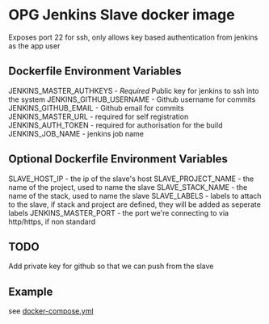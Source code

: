 OPG Jenkins Slave docker image
==============================

Exposes port 22 for ssh, only allows key based authentication from jenkins as the app user

Dockerfile Environment Variables
--------------------------------    

JENKINS_MASTER_AUTHKEYS - *Required* Public key for jenkins to ssh into the system
JENKINS_GITHUB_USERNAME - Github username for commits
JENKINS_GITHUB_EMAIL - Github email for commits
JENKINS_MASTER_URL - required for self registration
JENKINS_AUTH_TOKEN - required for authorisation for the build 
JENKINS_JOB_NAME - jenkins job name

Optional Dockerfile Environment Variables
-----------------------------------------

SLAVE_HOST_IP - the ip of the slave's host
SLAVE_PROJECT_NAME - the name of the project, used to name the slave
SLAVE_STACK_NAME - the name of the stack, used to name the slave
SLAVE_LABELS - labels to attach to the slave, if stack and project are defined, they will be added as seperate labels
JENKINS_MASTER_PORT - the port we're connecting to via http/https, if non standard

TODO
----

Add private key for github so that we can push from the slave

Example
-------

see [docker-compose.yml](docker-compose.yml)